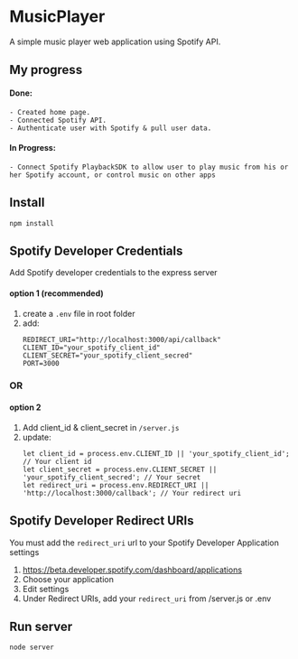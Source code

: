# MusicPlayer

A simple music player web application using Spotify API.

## My progress

#### Done:
    - Created home page.
    - Connected Spotify API.
    - Authenticate user with Spotify & pull user data.

#### In Progress:
    - Connect Spotify PlaybackSDK to allow user to play music from his or her Spotify account, or control music on other apps

## Install

`npm install`


## Spotify Developer Credentials

Add Spotify developer credentials to the express server

#### option 1 (recommended)

1. create a `.env` file in root folder
2. add:
    ```
    REDIRECT_URI="http://localhost:3000/api/callback"
    CLIENT_ID="your_spotify_client_id"
    CLIENT_SECRET="your_spotify_client_secred"
    PORT=3000
    ```
  
### OR

#### option 2

1. Add client_id & client_secret in `/server.js`
2. update:
    ```
    let client_id = process.env.CLIENT_ID || 'your_spotify_client_id'; // Your client id
    let client_secret = process.env.CLIENT_SECRET || 'your_spotify_client_secred'; // Your secret
    let redirect_uri = process.env.REDIRECT_URI || 'http://localhost:3000/callback'; // Your redirect uri
    ```


## Spotify Developer Redirect URIs

You must add the `redirect_uri` url to your Spotify Developer Application settings

1. https://beta.developer.spotify.com/dashboard/applications
2. Choose your application
3. Edit settings
4. Under Redirect URIs, add your `redirect_uri` from /server.js or .env

   
## Run server

`node server`
